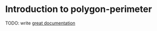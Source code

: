# Introduction to polygon-perimeter

TODO: write [great documentation](http://jacobian.org/writing/what-to-write/)
